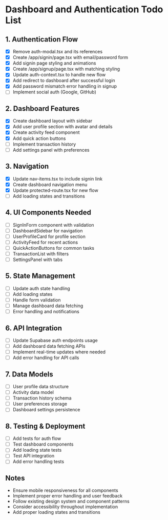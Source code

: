 # Dashboard and Authentication Todo List

## 1. Authentication Flow
- [x] Remove auth-modal.tsx and its references
- [x] Create /app/signin/page.tsx with email/password form
- [x] Add signin page styling and animations
- [x] Create /app/signup/page.tsx with matching styling
- [x] Update auth-context.tsx to handle new flow
- [x] Add redirect to dashboard after successful login
- [x] Add password mismatch error handling in signup
- [ ] Implement social auth (Google, GitHub)

## 2. Dashboard Features
- [x] Create dashboard layout with sidebar
- [x] Add user profile section with avatar and details
- [x] Create activity feed component
- [x] Add quick action buttons
- [ ] Implement transaction history
- [ ] Add settings panel with preferences

## 3. Navigation
- [x] Update nav-items.tsx to include signin link
- [x] Create dashboard navigation menu
- [x] Update protected-route.tsx for new flow
- [ ] Add loading states and transitions

## 4. UI Components Needed
- [ ] SignInForm component with validation
- [ ] DashboardSidebar for navigation
- [ ] UserProfileCard for profile section
- [ ] ActivityFeed for recent actions
- [ ] QuickActionButtons for common tasks
- [ ] TransactionList with filters
- [ ] SettingsPanel with tabs

## 5. State Management
- [ ] Update auth state handling
- [ ] Add loading states
- [ ] Handle form validation
- [ ] Manage dashboard data fetching
- [ ] Error handling and notifications

## 6. API Integration
- [ ] Update Supabase auth endpoints usage
- [ ] Add dashboard data fetching APIs
- [ ] Implement real-time updates where needed
- [ ] Add error handling for API calls

## 7. Data Models
- [ ] User profile data structure
- [ ] Activity data model
- [ ] Transaction history schema
- [ ] User preferences storage
- [ ] Dashboard settings persistence

## 8. Testing & Deployment
- [ ] Add tests for auth flow
- [ ] Test dashboard components
- [ ] Add loading state tests
- [ ] Test API integration
- [ ] Add error handling tests

## Notes
- Ensure mobile responsiveness for all components
- Implement proper error handling and user feedback
- Follow existing design system and component patterns
- Consider accessibility throughout implementation
- Add proper loading states and transitions
